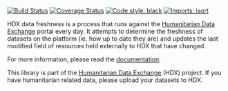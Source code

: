 [![Build Status](https://github.com/OCHA-DAP/hdx-data-freshness/actions/workflows/run-python-tests.yaml/badge.svg)](https://github.com/OCHA-DAP/hdx-data-freshness/actions/workflows/run-python-tests.yaml)
[![Coverage Status](https://coveralls.io/repos/github/OCHA-DAP/hdx-data-freshness/badge.svg?branch=main&ts=1)](https://coveralls.io/github/OCHA-DAP/hdx-data-freshness?branch=main)
[![Code style: black](https://img.shields.io/badge/code%20style-black-000000.svg)](https://github.com/psf/black)
[![Imports: isort](https://img.shields.io/badge/%20imports-isort-%231674b1?style=flat&labelColor=ef8336)](https://pycqa.github.io/isort/)

HDX data freshness is a process that runs against the [Humanitarian Data Exchange](https://data.humdata.org/)
portal every day. It attempts to determine the freshness of datasets on the platform (ie. how up to date they
are) and updates the last modified field of resources held externally to HDX that have changed.

For more information, please read the [documentation](https://hdx-data-freshness.readthedocs.io/en/latest/).

This library is part of the [Humanitarian Data Exchange](https://data.humdata.org/) (HDX) project. If you have
humanitarian related data, please upload your datasets to HDX.
